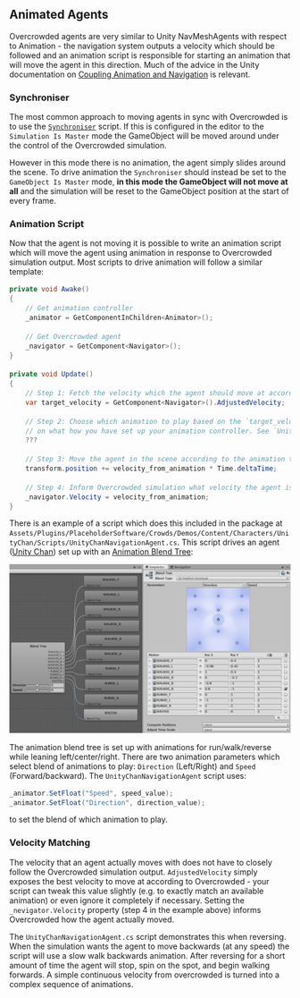 ## Animated Agents

Overcrowded agents are very similar to Unity NavMeshAgents with respect to Animation - the navigation system outputs a velocity which should be followed and an animation script is responsible for starting an animation that will move the agent in this direction. Much of the advice in the Unity documentation on [Coupling Animation and Navigation](https://docs.unity3d.com/Manual/nav-CouplingAnimationAndNavigation.html) is relevant.

### Synchroniser

The most common approach to moving agents in sync with Overcrowded is to use the [`Synchroniser`](/Reference/MonoBehaviours/Synchroniser.md) script. If this is configured in the editor to the `Simulation Is Master` mode the GameObject will be moved around under the control of the Overcrowded simulation.

However in this mode there is no animation, the agent simply slides around the scene. To drive animation the `Synchroniser` should instead be set to the `GameObject Is Master` mode, **in this mode the GameObject will not move at all** and the simulation will be reset to the GameObject position at the start of every frame.

### Animation Script

Now that the agent is not moving it is possible to write an animation script which will move the agent using animation in response to Overcrowded simulation output. Most scripts to drive animation will follow a similar template:

```csharp
private void Awake()
{
    // Get animation controller
    _animator = GetComponentInChildren<Animator>();

    // Get Overcrowded agent
    _navigator = GetComponent<Navigator>();
}

private void Update()
{
    // Step 1: Fetch the velocity which the agent should move at according to the simulation
    var target_velocity = GetComponent<Navigator>().AdjustedVelocity;

    // Step 2: Choose which animation to play based on the `target_velocity`. How to do this depends
    // on what how you have set up your animation controller. See `UnityChanNavigationAgent.cs` for an example.
    ???

    // Step 3: Move the agent in the scene according to the animation that you have chosen.
    transform.position += velocity_from_animation * Time.deltaTime;

    // Step 4: Inform Overcrowded simulation what velocity the agent is moving at.
    _navigator.Velocity = velocity_from_animation;
}
```

There is an example of a script which does this included in the package at `Assets/Plugins/PlaceholderSoftware/Crowds/Demos/Content/Characters/UnityChan/Scripts/UnityChanNavigationAgent.cs`. This script drives an agent ([Unity Chan](https://assetstore.unity.com/packages/3d/characters/unity-chan-model-18705?aid=1100lJDF)) set up with an [Animation Blend Tree](https://docs.unity3d.com/Manual/class-BlendTree.html):

![Unity Chan Animation Controller](../images/AnimationControllerUnityChan.png)

The animation blend tree is set up with animations for run/walk/reverse while leaning left/center/right. There are two animation parameters which select blend of animations to play: `Direction` (Left/Right) and `Speed` (Forward/backward). The `UnityChanNavigationAgent` script uses:

```csharp
_animator.SetFloat("Speed", speed_value);
_animator.SetFloat("Direction", direction_value);
```

to set the blend of which animation to play.

### Velocity Matching

The velocity that an agent actually moves with does not have to closely follow the Overcrowded simulation output. `AdjustedVelocity` simply exposes the best velocity to move at according to Overcrowded - your script can tweak this value slightly (e.g. to exactly match an available animation) or even ignore it completely if necessary. Setting the `_nevigator.Velocity` property (step 4 in the example above) informs Overcrowded how the agent actually moved.

The `UnityChanNavigationAgent.cs` script demonstrates this when reversing. When the simulation wants the agent to move backwards (at any speed) the script will use a slow walk backwards animation. After reversing for a short amount of time the agent will stop, spin on the spot, and begin walking forwards. A simple continuous velocity from overcrowded is turned into a complex sequence of animations.
